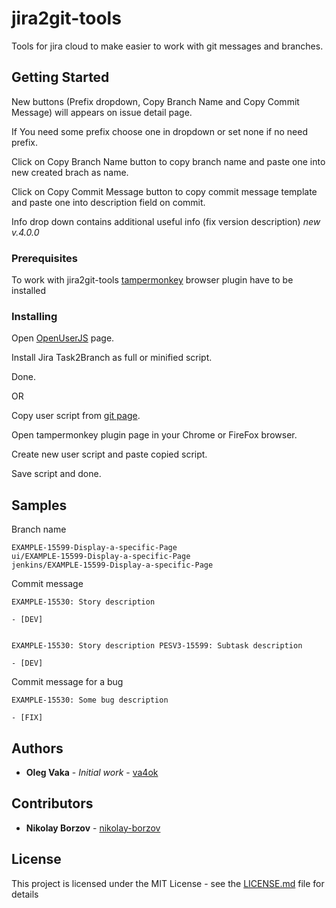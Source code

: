 # jira2git-tools

Tools for jira cloud to make easier to work with git messages and branches.

## Getting Started

New buttons (Prefix dropdown, Copy Branch Name and Copy Commit Message) will appears on issue detail page.

If You need some prefix choose one in dropdown or set none if no need prefix. 

Click on Copy Branch Name button to copy branch name and paste one into new created brach as name.

Click on Copy Commit Message button to copy commit message template and paste one into description field on commit.

Info drop down contains additional useful info (fix version description) *new v.4.0.0*

### Prerequisites

To work with jira2git-tools [tampermonkey](https://www.tampermonkey.net/) browser plugin have to be installed

### Installing

Open [OpenUserJS](https://openuserjs.org/scripts/va4ok/Jira_Task2Branch) page.

Install Jira Task2Branch as full or minified script.

Done.


OR


Copy user script from [git page](https://github.com/va4ok/jira2git-tools/blob/master/dist/jira2git.user.js).

Open tampermonkey plugin page in your Chrome or FireFox browser.

Create new user script and paste copied script.

Save script and done.

## Samples
Branch name
```
EXAMPLE-15599-Display-a-specific-Page
ui/EXAMPLE-15599-Display-a-specific-Page
jenkins/EXAMPLE-15599-Display-a-specific-Page
```
Commit message
```
EXAMPLE-15530: Story description

- [DEV]


EXAMPLE-15530: Story description PESV3-15599: Subtask description

- [DEV]
``` 
Commit message for a bug
```
EXAMPLE-15530: Some bug description

- [FIX] 
```

## Authors

* **Oleg Vaka** - *Initial work* - [va4ok](https://github.com/va4ok)

## Contributors

* **Nikolay Borzov** - [nikolay-borzov](https://github.com/nikolay-borzov)

## License

This project is licensed under the MIT License - see the [LICENSE.md](LICENSE.md) file for details
